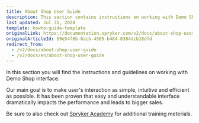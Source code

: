 ```yaml
---
title: About Shop User Guide
description: This section contains instructions on working with Demo Shop interface.
last_updated: Jul 31, 2020
template: howto-guide-template
originalLink: https://documentation.spryker.com/v2/docs/about-shop-user-guide
originalArticleId: 59e54f6b-6acb-4505-b464-0384dcb18dfd
redirect_from:
  - /v2/docs/about-shop-user-guide
  - /v2/docs/en/about-shop-user-guide
---
```



In this section you will find the instructions and guidelines on working with Demo Shop interface.

Our main goal is to make user's interaction as simple, intuitive and efficient as possible. It has been proven that easy and understandable interface dramatically impacts the performance and leads to bigger sales.

Be sure to also check out [Spryker Academy](/docs/scos/user/intro-to-spryker/videos-and-webinars/spryker-academy.html) for additional training meterials.
